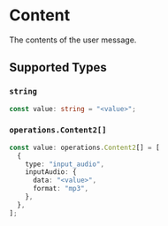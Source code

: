 # Content

The contents of the user message.


## Supported Types

### `string`

```typescript
const value: string = "<value>";
```

### `operations.Content2[]`

```typescript
const value: operations.Content2[] = [
  {
    type: "input_audio",
    inputAudio: {
      data: "<value>",
      format: "mp3",
    },
  },
];
```

